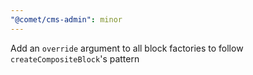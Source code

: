 ```yaml
---
"@comet/cms-admin": minor
---
```


Add an `override` argument to all block factories to follow `createCompositeBlock`'s pattern
